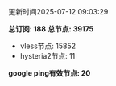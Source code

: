 更新时间2025-07-12 09:03:29

**总订阅: 188**
**总节点: 39175**
- vless节点: 15852
- hysteria2节点: 11

**google ping有效节点: 20**
